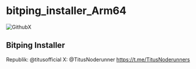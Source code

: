 # bitping_installer_Arm64
![GithubX](https://github.com/TitusNoderunner/bitping_installer_linux/assets/159756192/bf429322-6bab-412d-a118-90dda9d268f3)
## Bitping Installer




Republik: @titusofficial
X: @TitusNoderunner
https://t.me/TitusNoderunners
